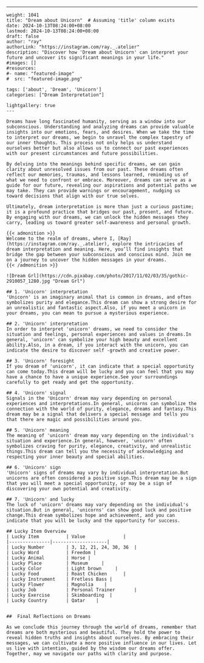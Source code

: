 ---
    weight: 1041
    title: "Dream about Unicorn"  # Assuming 'title' column exists
    date: 2024-10-13T08:24:00+08:00
    lastmod: 2024-10-13T08:24:00+08:00
    draft: false
    author: "ray"
    authorLink: "https://instagram.com/ray._.atelier"
    description: "Discover how 'Dream about Unicorn' can interpret your future and uncover its significant meanings in your life."
    #images: []
    #resources:
    #- name: "featured-image"
    #  src: "featured-image.png"
    
    tags: ['about', 'Dream', 'Unicorn']
    categories: ["Dream Interpretation"]
    
    lightgallery: true
    ---
    
    Dreams have long fascinated humanity, serving as a window into our subconscious. Understanding and analyzing dreams can provide valuable insights into our emotions, fears, and desires. When we take the time to interpret our dreams, we begin to unravel the complex tapestry of our inner thoughts. This process not only helps us understand ourselves better but also allows us to connect our past experiences with our present circumstances and future possibilities.
    
    By delving into the meanings behind specific dreams, we can gain clarity about unresolved issues from our past. These dreams often reflect our memories, traumas, and lessons learned, reminding us of what we need to confront or embrace. Moreover, dreams can serve as a guide for our future, revealing our aspirations and potential paths we may take. They can provide warnings or encouragement, nudging us toward decisions that align with our true selves.
    
    Ultimately, dream interpretation is more than just a curious pastime; it is a profound practice that bridges our past, present, and future. By engaging with our dreams, we can unlock the hidden messages they carry, leading us toward greater self-awareness and personal growth.
    
    {{< admonition >}}
    Welcome to the realm of dreams, where I, [Ray](https://instagram.com/ray._.atelier), explore the intricacies of dream interpretation and meaning. Here, you’ll find insights that bridge the gap between your subconscious and conscious mind. Join me on a journey to uncover the hidden messages in your dreams.
    {{< /admonition >}}
    
    ![Dream Grl](https://cdn.pixabay.com/photo/2017/11/02/03/35/gothic-2910057_1280.jpg "Dream Grl")
    
    ## 1. 'Unicorn' interpretation
    'Unicorn' is an imaginary animal that is common in dreams, and often symbolizes purity and elegance.This dream can show a strong desire for an unrealistic and fantastic aspect.Also, if you meet a unicorn in your dreams, you can mean to pursue a mysterious experience.
    
    ## 2. 'Unicorn' interpretation
    In order to interpret 'unicorn' dreams, we need to consider the situation and feelings, personal experiences and values in dreams.In general, 'unicorn' can symbolize your high beauty and excellent ability.Also, in a dream, if you interact with the unicorn, you can indicate the desire to discover self -growth and creative power.
    
    ## 3. 'Unicorn' foresight
    If you dream of 'unicorn', it can indicate that a special opportunity can come today.This dream will be lucky and you can feel that you may have a chance to have a unique experience.See your surroundings carefully to get ready and get the opportunity.
    
    ## 4. 'Unicorn' signal
    Signals in the 'Unicorn' dream may vary depending on personal experiences and interpretations.In general, unicorns can symbolize the connection with the world of purity, elegance, dreams and fantasy.This dream may be a signal that delivers a special message and tells you that there are magic and possibilities around you.
    
    ## 5. 'Unicorn' meaning
    The meaning of 'unicorn' dream may vary depending on the individual's situation and experience.In general, however, 'unicorn' often symbolizes craving for purity, elegance, creativity, and unrealistic things.This dream can tell you the necessity of acknowledging and respecting your inner beauty and special abilities.
    
    ## 6. 'Unicorn' sign
    'Unicorn' signs of dreams may vary by individual interpretation.But unicorns are often considered a positive sign.This dream may be a sign that you will meet a special opportunity, or may be a sign of discovering your own potential and creativity.
    
    ## 7. 'Unicorn' and lucky
    The luck of 'unicorn' dreams may vary depending on the individual's situation.But in general, 'unicorns' can show good luck and positive change.This dream symbolizes hope and achievement, and you can indicate that you will be lucky and the opportunity for success.
    
    ## Lucky Item Overview
    | Lucky Item          | Value              |
    |---------------|--------------------|
    | Lucky Number        | 3, 12, 21, 24, 30, 36  |
    | Lucky Word          | Freedom |
    | Lucky Animal        | Horse |
    | Lucky Place         | Museum     |
    | Lucky Color         | Light brown     |
    | Lucky Food          | Roast Chicken      |
    | Lucky Instrument    | Fretless Bass |
    | Lucky Flower        | Magnolia    |
    | Lucky Job           | Personal Trainer       |
    | Lucky Exercise      | Skimboarding  |
    | Lucky Country       | Qatar    |
    
    
    ##  Final Reflections on Dreams
    
    As we conclude this journey through the world of dreams, remember that dreams are both mysterious and beautiful. They hold the power to reveal hidden truths and insights about ourselves. By embracing their messages, we can cultivate a more positive influence in our lives. Let us live with intention, guided by the wisdom our dreams offer. Together, may we navigate our paths with clarity and purpose.
    